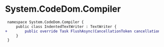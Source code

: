 # System.CodeDom.Compiler

``` diff
 namespace System.CodeDom.Compiler {
     public class IndentedTextWriter : TextWriter {
+        public override Task FlushAsync(CancellationToken cancellationToken);
     }
 }
```


